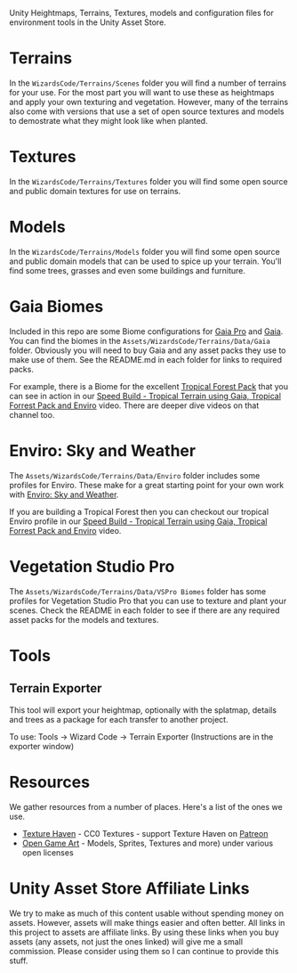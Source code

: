 Unity Heightmaps, Terrains, Textures, models and configuration files for environment tools in the Unity Asset Store.

# Terrains

In the `WizardsCode/Terrains/Scenes` folder you will find a number of terrains for your use. For the most part you will want to use these as heightmaps and apply your own texturing and vegetation. However, many of the terrains also come with versions that use a set of open source textures and models to demostrate what they might look like when planted.

# Textures

In the `WizardsCode/Terrains/Textures` folder you will find some open source and public domain textures for use on terrains.

# Models

In the `WizardsCode/Terrains/Models` folder you will find some open source and public domain models that can be used to spice up your terrain. You'll find some trees, grasses and even some buildings and furniture.

# Gaia Biomes

Included in this repo are some Biome configurations for [Gaia Pro](http://bit.ly/GaiaProAsset) and [Gaia](https://bit.ly/Gaia2Unity). You can find the biomes in the `Assets/WizardsCode/Terrains/Data/Gaia` folder. Obviously you will need to buy Gaia and any asset packs they use to make use of them. See the README.md in each folder for links to required packs.

For example, there is a Biome for the excellent [Tropical Forest Pack](https://bit.ly/UnityTFP) that you can see in action in our [Speed Build - Tropical Terrain using Gaia, Tropical Forrest Pack and Enviro](https://youtu.be/zciz3ZLNjJk) video. There are deeper dive videos on that channel too.

# Enviro: Sky and Weather

The `Assets/WizardsCode/Terrains/Data/Enviro` folder includes some profiles for Enviro. These make for a great starting point for your own work with [Enviro: Sky and Weather](https://bit.ly/UnityEnviro).

If you are building a Tropical Forest then you can checkout our tropical Enviro profile in our [Speed Build - Tropical Terrain using Gaia, Tropical Forrest Pack and Enviro](https://youtu.be/zciz3ZLNjJk) video.

# Vegetation Studio Pro

The `Assets/WizardsCode/Terrains/Data/VSPro Biomes` folder has some profiles for Vegetation Studio Pro that you can use to texture and plant your scenes. Check the README in each folder to see if there are any required asset packs for the models and textures.

# Tools

## Terrain Exporter

This tool will export your heightmap, optionally with the splatmap, details and trees as a package for each transfer to another project.

To use: Tools -> Wizard Code -> Terrain Exporter (Instructions are in the exporter window)

# Resources

We gather resources from a number of places. Here's a list of the ones we use.

* [Texture Haven](https://texturehaven.com/) - CC0 Textures - support Texture Haven on [Patreon](https://www.patreon.com/TextureHaven/overview)
* [Open Game Art](https://opengameart.org/) - Models, Sprites, Textures and more) under various open licenses

# Unity Asset Store Affiliate Links

We try to make as much of this content usable without spending money on assets. However, assets will make things easier and often better. All links in this project to assets are affiliate links. By using these links when you buy assets (any assets, not just the ones linked) will give me a small commission. Please consider using them so I can continue to provide this stuff.